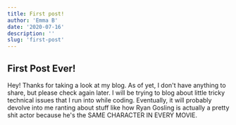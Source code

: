 ```yaml
---
title: First post!
author: 'Emma B'
date: '2020-07-16'
description: ''
slug: 'first-post'
---
```


## First Post Ever!
Hey! Thanks for taking a look at my blog. As of yet, I don't have anything to share, but please check again later. I will be trying to blog about little tricky technical issues that I run into while coding. Eventually, it will probably devolve into me ranting about stuff like how Ryan Gosling is actually a pretty shit actor because he's the SAME CHARACTER IN EVERY MOVIE.
